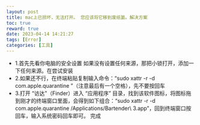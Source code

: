 ```yaml
---
layout: post
title: mac上已损坏，无法打开。 您应该将它移到废纸篓。解决方案
toc: true
reward: true
date: 2023-04-14 14:21:27
tags: [Error]
categories: [工具]
---
```


* 1.首先先看你电脑的安全设置
​
如果没有设置任何来源，那把小锁打开，添加一下任何来源。在尝试安装
*  2.如果还不行，在终端粘贴复制输入命令：“sudo xattr -r -d com.apple.quarantine ”（注意最后有一个空格），先不要按回车
*  3.打开 “访达”（Finder）进入 “应用程序” 目录，找到该软件图标，将图标拖到刚才的终端窗口里面，会得到如下组合：“sudo xattr -r -d com.apple.quarantine /Applications/Bartender\ 3.app”，回到终端窗口按回车，输入系统密码回车即可。
完成